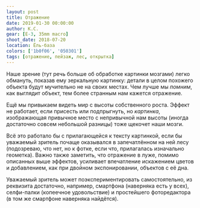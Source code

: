 ```yaml
---
layout: post
title: Отражение
date: 2019-01-30 00:00:00
author: К.С.
gear: [E-3, 35mm macro]
shoot_date: 2018-07-20
location: Ёль-база
colors: ['1b0f06', '050301']
tags: [отражение, пейзаж, лес, открытка]
---
```

Наше зрение (тут речь больше об обработке картинки мозгами) легко обмануть, показав ему зеркальную картинку: детали в целом похожего объекта будут мучительно не на своих местах. Чем лучше мы _помним_, как выглядит объект, тем более странным нам кажется отражение.

Ещё мы привыкаем видеть мир с высоты собственного роста. Эффект не работает, если присесть или подпрыгнуть, но _картинка_, изображающая привычное место с непривычной нам высоты (иногда достаточно совсем небольшой разницы) тоже щекочет наши мозги.

Всё это работало бы с прилагающейся к тексту картинкой, если бы уважаемый зритель почаще оказывался в запечатлённом на ней лесу (подозреваю, что нет, но к фотке, если что, прилагалась изначально геометка). Важно также заметить, что отражение в луже, помимо описанных выше эффектов, усиливает впечатление искажением цветов и добавлением, как при двойном экспонировании, объектов с её дна.

Уважаемый зритель может поэкспериментировать самостоятельно, из реквизита достаточно, например, смартфона (наверняка есть у всех), селфи-палки (копеечное удовольствие) и простейшего фоторедактора (в том же смартфоне наверняка найдётся).
